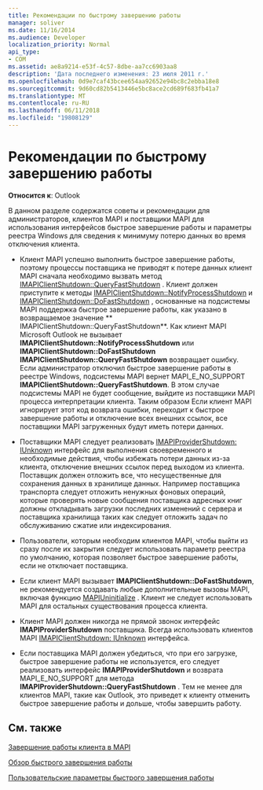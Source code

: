 ```yaml
---
title: Рекомендации по быстрому завершению работы
manager: soliver
ms.date: 11/16/2014
ms.audience: Developer
localization_priority: Normal
api_type:
- COM
ms.assetid: ae8a9214-e53f-4c57-8dbe-aa7cc6903aa8
description: 'Дата последнего изменения: 23 июля 2011 г.'
ms.openlocfilehash: 0d9e7caf43bcee654aa92652e94bc8c2ebba18e8
ms.sourcegitcommit: 9d60cd82b5413446e5bc8ace2cd689f683fb41a7
ms.translationtype: MT
ms.contentlocale: ru-RU
ms.lasthandoff: 06/11/2018
ms.locfileid: "19808129"
---
```

# <a name="best-practices-for-fast-shutdown"></a>Рекомендации по быстрому завершению работы

  
  
**Относится к**: Outlook 
  
В данном разделе содержатся советы и рекомендации для администраторов, клиентов MAPI и поставщики MAPI для использования интерфейсов быстрое завершение работы и параметры реестра Windows для сведения к минимуму потерю данных во время отключения клиента.
  
- Клиент MAPI успешно выполнить быстрое завершение работы, поэтому процессы поставщика не приводят к потере данных клиент MAPI сначала необходимо вызвать метод [IMAPIClientShutdown::QueryFastShutdown](imapiclientshutdown-queryfastshutdown.md) . Клиент должен приступите к методы [IMAPIClientShutdown::NotifyProcessShutdown](imapiclientshutdown-notifyprocessshutdown.md) и [IMAPIClientShutdown::DoFastShutdown](imapiclientshutdown-dofastshutdown.md) , основанные на подсистемы MAPI поддержка быстрое завершение работы, как указано в возвращаемое значение ** IMAPIClientShutdown::QueryFastShutdown**. Как клиент MAPI Microsoft Outlook не вызывает **IMAPIClientShutdown::NotifyProcessShutdown** или **IMAPIClientShutdown::DoFastShutdown** **IMAPIClientShutdown::QueryFastShutdown** возвращает ошибку. Если администратор отключил быстрое завершение работы в реестре Windows, подсистемы MAPI вернет MAPI_E_NO_SUPPORT **IMAPIClientShutdown::QueryFastShutdown**. В этом случае подсистемы MAPI не будет сообщение, выйдите из поставщики MAPI процесса интерпретации клиента. Таким образом Если клиент MAPI игнорирует этот код возврата ошибки, переходит к быстрое завершение работы и отключение всех внешних ссылок, все поставщики MAPI загруженных будут иметь потери данных. 
    
- Поставщики MAPI следует реализовать [IMAPIProviderShutdown: IUnknown](imapiprovidershutdowniunknown.md) интерфейс для выполнения своевременного и необходимые действия, чтобы избежать потери данных из-за клиента, отключение внешних ссылок перед выходом из клиента. Поставщик должен отложить все, что несущественные для сохранения данных в хранилище данных. Например поставщика транспорта следует отложить ненужных фоновых операций, которые проверять новые сообщения поставщика адресных книг должны откладывать загрузки последних изменений с сервера и поставщика хранилища таких как следует отложить задач по обслуживанию сжатие или индексирования. 
    
- Пользователи, которым необходим клиентов MAPI, чтобы выйти из сразу после их закрытия следует использовать параметр реестра по умолчанию, которая позволяет быстрое завершение работы, если не отключает поставщика.
    
- Если клиент MAPI вызывает **IMAPIClientShutdown::DoFastShutdown**, не рекомендуется создавать любые дополнительные вызовы MAPI, включая функцию [MAPIUninitialize](mapiuninitialize.md) . Клиент не следует использовать MAPI для остальных существования процесса клиента. 
    
- Клиент MAPI должен никогда не прямой звонок интерфейс **IMAPIProviderShutdown** поставщика. Всегда использовать клиентов MAPI [IMAPIClientShutdown: IUnknown](imapiclientshutdowniunknown.md) интерфейса. 
    
- Если поставщика MAPI должен убедиться, что при его загрузке, быстрое завершение работы не используется, его следует реализовать интерфейс **IMAPIProviderShutdown** и возврата MAPI_E_NO_SUPPORT для метода **IMAPIProviderShutdown::QueryFastShutdown** . Тем не менее для клиентов MAPI, такие как Outlook, это приведет к клиенту отменить быстрое завершение работы и дольше, чтобы завершить работу. 
    
## <a name="see-also"></a>См. также



[Завершение работы клиента в MAPI](client-shutdown-in-mapi.md)
  
[Обзор быстрого завершения работы](fast-shutdown-overview.md)
  
[Пользовательские параметры быстрого завершения работы](fast-shutdown-user-options.md)

